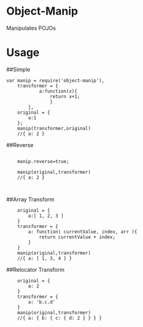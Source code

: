 Object-Manip
============

Manipulates POJOs

Usage
=======

##Simple

````JS
var manip = require('object-manip'),
	transformer = {
			a:function(x){
				return x+1;
				}
		},
	original = {
		a:1
	};
	manip(transformer,original)
	//{ a: 2 }

````

##Reverse

````JS

	manip.reverse=true;

	manip(original,transformer)
	//{ a: 2 }

	
````

##Array Transform

````JS
	original = {
		a:[ 1, 2, 3 ]
	}
	transformer = {
		a: function( currentValue, index, arr ){
			return currentValue + index;
		}
	}
	manip(original,transformer)
	//{ a: [ 1, 3, 4 ] }

````

##Relocator Transform

````JS
	original = {
		a: 2
	}
	transformer = {
		a: 'b.c.d'
	}
	manip(original,transformer)
	//{ a: { b: { c: { d: 2 } } } }

````